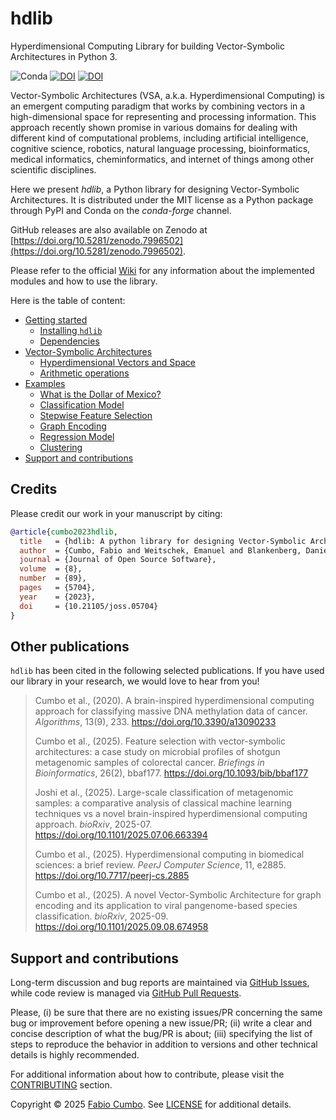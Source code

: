 # hdlib

Hyperdimensional Computing Library for building Vector-Symbolic Architectures in Python 3.

![Conda](https://img.shields.io/conda/dn/conda-forge/hdlib?label=hdlib%20on%20Conda)
[![DOI](https://joss.theoj.org/papers/10.21105/joss.05704/status.svg)](https://doi.org/10.21105/joss.05704)
[![DOI](https://zenodo.org/badge/485488487.svg)](https://doi.org/10.5281/zenodo.7996502)

Vector-Symbolic Architectures (VSA, a.k.a. Hyperdimensional Computing) is an emergent computing paradigm that works by combining vectors in a high-dimensional space for representing and processing information. This approach recently shown promise in various domains for dealing with different kind of computational problems, including artificial intelligence, cognitive science, robotics, natural language processing, bioinformatics, medical informatics, cheminformatics, and internet of things among other scientific disciplines.

Here we present _hdlib_, a Python library for designing Vector-Symbolic Architectures. It is distributed under the MIT license as a Python package through PyPI and Conda on the _conda-forge_ channel.

GitHub releases are also available on Zenodo at [https://doi.org/10.5281/zenodo.7996502](https://doi.org/10.5281/zenodo.7996502).

Please refer to the official [Wiki](https://github.com/cumbof/hdlib/wiki) for any information about the implemented modules and how to use the library.

Here is the table of content:

- [Getting started](https://github.com/cumbof/hdlib/wiki/Getting-started)
  - [Installing `hdlib`](https://github.com/cumbof/hdlib/wiki/Getting-started#installing-hdlib)
  - [Dependencies](https://github.com/cumbof/hdlib/wiki/Getting-started#dependencies)
- [Vector-Symbolic Architectures](https://github.com/cumbof/hdlib/wiki/Vector-Symbolic-Architectures)
  - [Hyperdimensional Vectors and Space](https://github.com/cumbof/hdlib/wiki/Vector-Symbolic-Architectures#hyperdimensional-vectors-and-space)
  - [Arithmetic operations](https://github.com/cumbof/hdlib/wiki/Vector-Symbolic-Architectures#arithmetic-operations)
- [Examples](https://github.com/cumbof/hdlib/wiki/Examples)
  - [What is the Dollar of Mexico?](https://github.com/cumbof/hdlib/wiki/Examples#what-is-the-dollar-of-mexico)
  - [Classification Model](https://github.com/cumbof/hdlib/wiki/Examples#classification-model)
  - [Stepwise Feature Selection](https://github.com/cumbof/hdlib/wiki/Examples#stepwise-feature-selection)
  - [Graph Encoding](https://github.com/cumbof/hdlib/wiki/Examples#graph-encoding)
  - [Regression Model](https://github.com/cumbof/hdlib/wiki/Examples#regression-model)
  - [Clustering](https://github.com/cumbof/hdlib/wiki/Examples#clustering)
- [Support and contributions](https://github.com/cumbof/hdlib/wiki/Support-and-contributions)

## Credits

Please credit our work in your manuscript by citing:

```bibtex
@article{cumbo2023hdlib,
  title   = {hdlib: A python library for designing Vector-Symbolic Architectures},
  author  = {Cumbo, Fabio and Weitschek, Emanuel and Blankenberg, Daniel},
  journal = {Journal of Open Source Software},
  volume  = {8},
  number  = {89},
  pages   = {5704},
  year    = {2023},
  doi     = {10.21105/joss.05704}
}
```

## Other publications

`hdlib` has been cited in the following selected publications. If you have used our library in your research, we would love to hear from you!

> Cumbo et al., (2020). A brain-inspired hyperdimensional computing approach for classifying massive DNA methylation data of cancer. _Algorithms_, 13(9), 233. https://doi.org/10.3390/a13090233
> 
> Cumbo et al., (2025). Feature selection with vector-symbolic architectures: a case study on microbial profiles of shotgun metagenomic samples of colorectal cancer. _Briefings in Bioinformatics_, 26(2), bbaf177. https://doi.org/10.1093/bib/bbaf177
>
> Joshi et al., (2025). Large-scale classification of metagenomic samples: a comparative analysis of classical machine learning techniques vs a novel brain-inspired hyperdimensional computing approach. _bioRxiv_, 2025-07. https://doi.org/10.1101/2025.07.06.663394
>
> Cumbo et al., (2025). Hyperdimensional computing in biomedical sciences: a brief review. _PeerJ Computer Science_, 11, e2885. https://doi.org/10.7717/peerj-cs.2885
>
> Cumbo et al., (2025). A novel Vector-Symbolic Architecture for graph encoding and its application to viral pangenome-based species classification. _bioRxiv_, 2025-09. https://doi.org/10.1101/2025.09.08.674958

## Support and contributions

Long-term discussion and bug reports are maintained via [GitHub Issues](https://github.com/cumbof/hdlib/issues), while code review is managed via [GitHub Pull Requests](https://github.com/cumbof/hdlib/pulls).

Please, (i) be sure that there are no existing issues/PR concerning the same bug or improvement before opening a new issue/PR; (ii) write a clear and concise description of what the bug/PR is about; (iii) specifying the list of steps to reproduce the behavior in addition to versions and other technical details is highly recommended.

For additional information about how to contribute, please visit the [CONTRIBUTING](https://github.com/cumbof/hdlib/blob/main/CONTRIBUTING.md) section.

Copyright © 2025 [Fabio Cumbo](https://github.com/cumbof). See [LICENSE](https://github.com/cumbof/hdlib/blob/main/LICENSE) for additional details.
